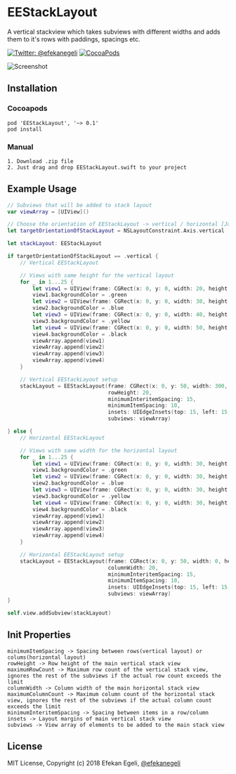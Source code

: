 # EEStackLayout

A vertical stackview which takes subviews with different widths and adds them to it's rows with paddings, spacings etc.


[![Twitter: @efekanegeli](https://img.shields.io/badge/contact-%40efekanegeli-blue.svg)](https://twitter.com/efekanegeli)
[![CocoaPods](https://img.shields.io/badge/pod-v0.1.11-blue.svg)](https://github.com/efekanegeli/EEStackLayout)

![Screenshot](https://github.com/efekanegeli/EEStackLayout/blob/master/example1.png)

## Installation

### Cocoapods

```
pod 'EEStackLayout', '~> 0.1'
pod install
```

### Manual

```
1. Download .zip file
2. Just drag and drop EEStackLayout.swift to your project
```

## Example Usage

```swift
// Subviews that will be added to stack layout
var viewArray = [UIView]()

// Choose the orientation of EEStackLayout -> vertical / horizontal [Just for demo purposes, change it if you want to see how horizontal EEStackLayout works]
let targetOrientationOfStackLayout = NSLayoutConstraint.Axis.vertical

let stackLayout: EEStackLayout

if targetOrientationOfStackLayout == .vertical {
    // Vertical EEStackLayout

    // Views with same height for the vertical layout
    for _ in 1...25 {
        let view1 = UIView(frame: CGRect(x: 0, y: 0, width: 20, height: 42))
        view1.backgroundColor = .green
        let view2 = UIView(frame: CGRect(x: 0, y: 0, width: 30, height: 42))
        view2.backgroundColor = .blue
        let view3 = UIView(frame: CGRect(x: 0, y: 0, width: 40, height: 42))
        view3.backgroundColor = .yellow
        let view4 = UIView(frame: CGRect(x: 0, y: 0, width: 50, height: 42))
        view4.backgroundColor = .black
        viewArray.append(view1)
        viewArray.append(view2)
        viewArray.append(view3)
        viewArray.append(view4)
    }

    // Vertical EEStackLayout setup
    stackLayout = EEStackLayout(frame: CGRect(x: 0, y: 50, width: 300, height: 0),
                                rowHeight: 20,
                                minimumInteritemSpacing: 15,
                                minimumItemSpacing: 10,
                                insets: UIEdgeInsets(top: 15, left: 15, bottom: 15, right: 15),
                                subviews: viewArray)

} else {
    // Horizontal EEStackLayout

    // Views with same width for the horizontal layout
    for _ in 1...25 {
        let view1 = UIView(frame: CGRect(x: 0, y: 0, width: 30, height: 15))
        view1.backgroundColor = .green
        let view2 = UIView(frame: CGRect(x: 0, y: 0, width: 30, height: 25))
        view2.backgroundColor = .blue
        let view3 = UIView(frame: CGRect(x: 0, y: 0, width: 30, height: 35))
        view3.backgroundColor = .yellow
        let view4 = UIView(frame: CGRect(x: 0, y: 0, width: 30, height: 45))
        view4.backgroundColor = .black
        viewArray.append(view1)
        viewArray.append(view2)
        viewArray.append(view3)
        viewArray.append(view4)
    }

    // Horizontal EEStackLayout setup
    stackLayout = EEStackLayout(frame: CGRect(x: 0, y: 50, width: 0, height: 400),
                                columnWidth: 20,
                                minimumInteritemSpacing: 15,
                                minimumItemSpacing: 10,
                                insets: UIEdgeInsets(top: 15, left: 15, bottom: 15, right: 15),
                                subviews: viewArray)
}

self.view.addSubview(stackLayout)
```

## Init Properties
```
minimumItemSpacing -> Spacing between rows(vertical layout) or colums(horizontal layout)
rowHeight -> Row height of the main vertical stack view
maximumRowCount -> Maximum row count of the vertical stack view, ignores the rest of the subviews if the actual row count exceeds the limit
columnWidth -> Column width of the main horizontal stack view
maximumColumnCount -> Maximum column count of the horizontal stack view, ignores the rest of the subviews if the actual column count exceeds the limit
minimumInteritemSpacing -> Spacing between items in a row/column
insets -> Layout margins of main vertical stack view
subviews -> View array of elements to be added to the main stack view
```

## License

MIT License, Copyright (c) 2018 Efekan Egeli, [@efekanegeli](https://twitter.com/efekanegeli)
